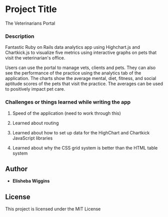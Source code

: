 # Project Title

The Veterinarians Portal


### Description

Fantastic Ruby on Rails data analytics app using Highchart.js and Chartkick.js to visualize five metrics using interactive graphs on pets that visit the veterinarian's office.


Users can use the portal to manage vets, clients and pets. They can also see the performance of the practice using the analytics tab of the application. The charts show the average mental, diet, fitness, and social aptitude scores of the pets that visit the practice. The averages can be used to positively impact pet care.


### Challenges or things learned while writing the app

1. Speed of the application (need to work through this)

2. Learned about routing

3. Learned about how to set up data for the HighChart and Chartkick JavaScript libraries

4. Learned about why the CSS grid system is better than the HTML table system

## Author

* **Elisheba Wiggins** 


## License

This project is licensed under the MIT License
